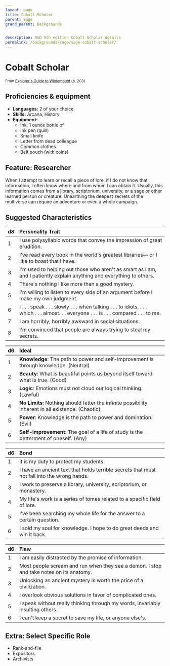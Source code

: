 ```yaml
---
layout: page
title: Cobalt Scholar
parent: Sage
grand_parent: Backgrounds


description: D&D 5th edition Cobalt Scholar details
permalink: /backgrounds/sage/sage-cobalt-scholar/
---
```

# Cobalt Scholar

<small>From <a target="_blank" href="https://dnd.wizards.com/products/wildemount">Explorer's Guide to Wildemount</a> (p. 203)</small>


## Proficiencies & equipment

- **Languages:** 2 of your choice
- **Skills:** Arcana, History
- **Equipment:** 
  - Ink, 1 ounce bottle of
  - Ink pen (quill)
  - Small knife
  - Letter from dead colleague
  - Common clothes
  - Belt pouch (with coins)

## Feature: Researcher


When I attempt to learn or recall a piece of lore, if I do not know that information, I often know where and from whom I can obtain it. Usually, this information comes from a library, scriptorium, university, or a sage or other learned person or creature. Unearthing the deepest secrets of the multiverse can require an adventure or even a whole campaign.

## Suggested Characteristics


| d8 | Personality Trait |
|:----------------------------|:------------------|
| 1 | I use polysyllabic words that convey the impression of great erudition. |
| 2 | I've read every book in the world's greatest libraries― or I like to boast that I have. |
| 3 | I'm used to helping out those who aren't as smart as I am, and I patiently explain anything and everything to others. |
| 4 | There's nothing I like more than a good mystery. |
| 5 | I'm willing to listen to every side of an argument before I make my own judgment. |
| 6 | I . . . speak . . . slowly . . . when talking . . . to idiots, . . . which . . . almost. . . everyone . . . is . . . compared . . . to me. |
| 7 | I am horribly, horribly awkward in social situations. |
| 8 | I'm convinced that people are always trying to steal my secrets. |

| d6 | Ideal |
|:----------------------------|:------|
| 1 | **Knowledge**: The path to power and self-improvement is through knowledge. (Neutral) |
| 2 | **Beauty**: What is beautiful points us beyond itself toward what is true. (Good) |
| 3 | **Logic**: Emotions must not cloud our logical thinking. (Lawful) |
| 4 | **No Limits**: Nothing should fetter the infinite possibility inherent in all existence. (Chaotic) |
| 5 | **Power**: Knowledge is the path to power and domination. (Evil) |
| 6 | **Self-Improvement**: The goal of a life of study is the betterment of oneself. (Any) |

| d6 | Bond |
|:----------------------------|:------------------|
| 1 | It is my duty to protect my students. |
| 2 | I have an ancient text that holds terrible secrets that must not fall into the wrong hands. |
| 3 | I work to preserve a library, university, scriptorium, or monastery. |
| 4 | My life's work is a series of tomes related to a specific field of lore. |
| 5 | I've been searching my whole life for the answer to a certain question. |
| 6 | I sold my soul for knowledge. I hope to do great deeds and win it back. |

| d6 | Flaw |
|:----------------------------|:------------------|
| 1 | I am easily distracted by the promise of information. |
| 2 | Most people scream and run when they see a demon. I stop and take notes on its anatomy. |
| 3 | Unlocking an ancient mystery is worth the price of a civilization. |
| 4 | I overlook obvious solutions in favor of complicated ones. |
| 5 | I speak without really thinking through my words, invariably insulting others. |
| 6 | I can't keep a secret to save my life, or anyone else's. |

## Extra: Select Specific Role


- Rank-and-file
- Expositors
- Archivists